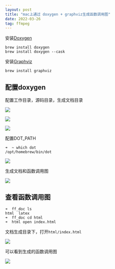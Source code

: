 ```yaml
---
layout: post
title: "mac上通过 doxygen + graphviz生成函数调用图"
date: 2022-03-26
tag: ffmpeg
---
```




安装[Doxygen](https://www.doxygen.nl/index.html)

```
brew install doxygen
brew install doxygen --cask
```

安装[Graphviz](https://graphviz.org/)

```
brew install graphviz
```

## 配置doxygen

配置工作目录，源码目录，生成文档目录

![](https://cdn.jsdelivr.net/gh/yxibng/filebed@main/img/images/blog/16482609835051648260982959.png)

![](https://cdn.jsdelivr.net/gh/yxibng/filebed@main/img/images/blog/16482610615021648261060637.png)

![](https://cdn.jsdelivr.net/gh/yxibng/filebed@main/img/images/blog/16482621994932022-03-26-10-18-39-image.png)

配置DOT_PATH

```
➜  ~ which dot
/opt/homebrew/bin/dot
```

![](https://cdn.jsdelivr.net/gh/yxibng/filebed@main/img/images/blog/16482622484922022-03-26-10-19-09-image.png)

生成文档和函数调用图

![](https://cdn.jsdelivr.net/gh/yxibng/filebed@main/img/images/blog/16482622864902022-03-26-10-19-27-image.png)

## 查看函数调用图

```
➜  ff_doc ls
html  latex
➜  ff_doc cd html
➜  html open index.html
```

文档生成目录下，打开`html/index.html`

![](https://cdn.jsdelivr.net/gh/yxibng/filebed@main/img/images/blog/16482623074922022-03-26-10-26-47-image.png)

可以看到生成的函数调用图

![](https://cdn.jsdelivr.net/gh/yxibng/filebed@main/img/images/blog/16482623224912022-03-26-10-28-07-image.png)
